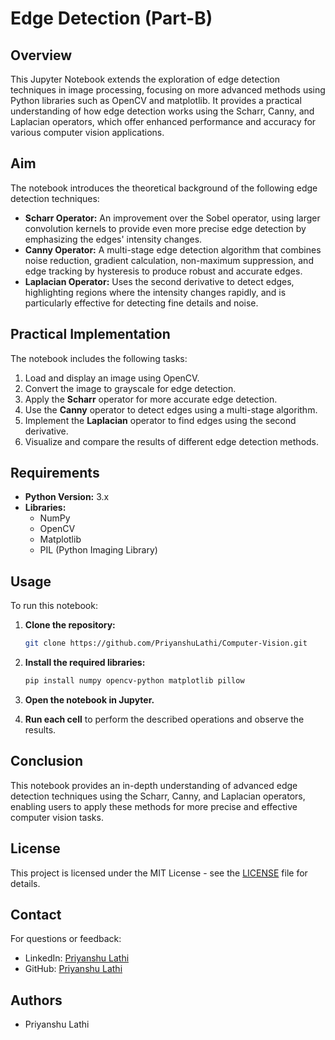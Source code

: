 # Edge Detection (Part-B)

## Overview

This Jupyter Notebook extends the exploration of edge detection techniques in image processing, focusing on more advanced methods using Python libraries such as OpenCV and matplotlib. It provides a practical understanding of how edge detection works using the Scharr, Canny, and Laplacian operators, which offer enhanced performance and accuracy for various computer vision applications.

## Aim

The notebook introduces the theoretical background of the following edge detection techniques:

- **Scharr Operator:** An improvement over the Sobel operator, using larger convolution kernels to provide even more precise edge detection by emphasizing the edges' intensity changes.
- **Canny Operator:** A multi-stage edge detection algorithm that combines noise reduction, gradient calculation, non-maximum suppression, and edge tracking by hysteresis to produce robust and accurate edges.
- **Laplacian Operator:** Uses the second derivative to detect edges, highlighting regions where the intensity changes rapidly, and is particularly effective for detecting fine details and noise.

## Practical Implementation

The notebook includes the following tasks:

1. Load and display an image using OpenCV.
2. Convert the image to grayscale for edge detection.
3. Apply the **Scharr** operator for more accurate edge detection.
4. Use the **Canny** operator to detect edges using a multi-stage algorithm.
5. Implement the **Laplacian** operator to find edges using the second derivative.
6. Visualize and compare the results of different edge detection methods.

## Requirements

- **Python Version:** 3.x
- **Libraries:**
    - NumPy
    - OpenCV
    - Matplotlib
    - PIL (Python Imaging Library)

## Usage

To run this notebook:

1. **Clone the repository:**
    ```bash
    git clone https://github.com/PriyanshuLathi/Computer-Vision.git
    ```

2. **Install the required libraries:**
    ```bash
    pip install numpy opencv-python matplotlib pillow
    ```

3. **Open the notebook in Jupyter.**

4. **Run each cell** to perform the described operations and observe the results.

## Conclusion

This notebook provides an in-depth understanding of advanced edge detection techniques using the Scharr, Canny, and Laplacian operators, enabling users to apply these methods for more precise and effective computer vision tasks.

## License

This project is licensed under the MIT License - see the [LICENSE](https://github.com/PriyanshuLathi/Computer-Vision/blob/main/LICENSE) file for details.

## Contact

For questions or feedback:

- LinkedIn: [Priyanshu Lathi](https://www.linkedin.com/in/priyanshu-lathi)
- GitHub: [Priyanshu Lathi](https://github.com/PriyanshuLathi)

## Authors

- Priyanshu Lathi
